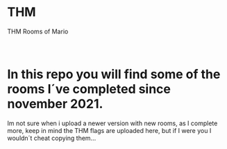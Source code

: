 # THM
THM Rooms of Mario
<h1><br>In this repo you will find some of the rooms I´ve completed since november 2021.</br></h1>

<p>Im not sure when i upload a newer version with new rooms, as I complete more, keep in mind the THM flags are uploaded here, but if I were you I wouldn´t cheat copying them...</p>


